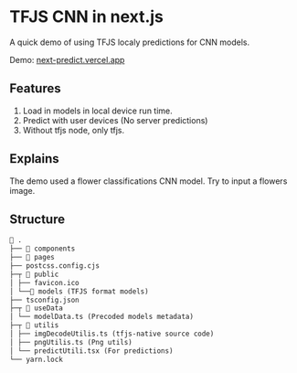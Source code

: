 # TFJS CNN in next.js

A quick demo of using TFJS localy predictions for CNN models.  

Demo: [next-predict.vercel.app](next-predict.vercel.app)

## Features
1. Load in models in local device run time.  
2. Predict with user devices (No server predictions)  
3. Without tfjs node, only tfjs.  

## Explains
The demo used a flower classifications CNN model. Try to input a flowers image.

## Structure
```md
📂 .
├── 📂 components
├── 📂 pages
├── postcss.config.cjs
├─┬ 📂 public
│ ├── favicon.ico
│ └──📂 models (TFJS format models)
├── tsconfig.json
├─┬ 📂 useData
│ └── modelData.ts (Precoded models metadata)
├─┬ 📂 utilis
│ ├── imgDecodeUtilis.ts (tfjs-native source code)
│ ├── pngUtilis.ts (Png utils)
│ └── predictUtili.tsx (For predictions)
└── yarn.lock
```

